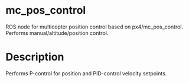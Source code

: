 # mc_pos_control
ROS node for multicopter position control based on px4/mc_pos_control. Performs manual/altitude/position control.

# Description
Performs P-control for position and PID-control velocity setpoints.
